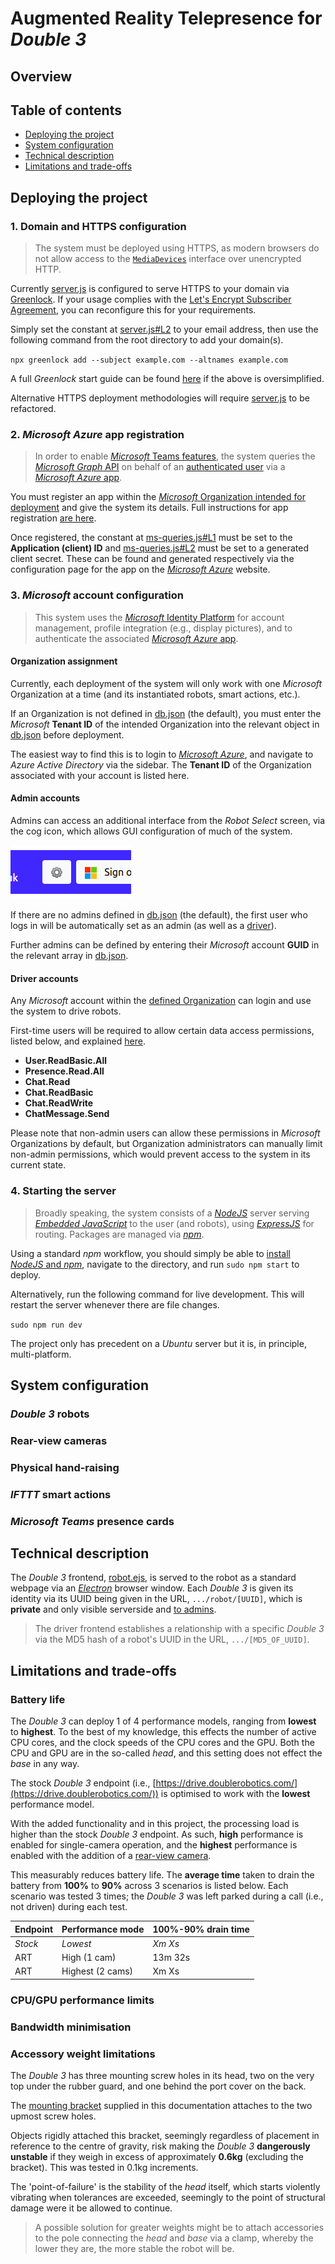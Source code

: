 # Augmented Reality Telepresence for *Double 3*
## Overview
## Table of contents
* [Deploying the project](#deploying-the-project)
* [System configuration](#system-configuration)
* [Technical description](#technical-description)
* [Limitations and trade-offs](#limitations-and-trade-offs)
## Deploying the project

### 1. Domain and HTTPS configuration
> The system must be deployed using HTTPS, as modern browsers do not allow access to the [`MediaDevices`](https://developer.mozilla.org/en-US/docs/Web/API/MediaDevices) interface over unencrypted HTTP.

Currently [server.js](server.js) is configured to serve HTTPS to your domain via [Greenlock](https://www.npmjs.com/package/greenlock). If your usage complies with the [Let's Encrypt Subscriber Agreement](https://letsencrypt.org/documents/), you can reconfigure this for your requirements.

Simply set the constant at [server.js#L2](server.js#L2) to your email address, then use the following command from the root directory to add your domain(s).

`npx greenlock add --subject example.com --altnames example.com`

A full *Greenlock* start guide can be found [here](https://www.npmjs.com/package/greenlock-express) if the above is oversimplified.

Alternative HTTPS deployment methodologies will require [server.js](server.js) to be refactored.

### 2. *Microsoft Azure* app registration
> In order to enable [*Microsoft* Teams features](#microsoft-teams-presence-cards), the system queries the [*Microsoft Graph* API](https://docs.microsoft.com/en-us/graph/use-the-api) on behalf of an [authenticated user](#microsoft-account-authentication) via a [*Microsoft Azure* app](#microsoft-azure-app-registration). 

You must register an app within the [*Microsoft* Organization intended for deployment](#organization-assignment) and give the system its details. Full instructions for app registration [are here](https://docs.microsoft.com/en-us/graph/auth-register-app-v2).

Once registered, the constant at [ms-queries.js#L1](#ms-queries.js#L1) must be set to the **Application (client) ID** and [ms-queries.js#L2](#ms-queries.js#L2) must be set to a generated client secret. These can be found and generated respectively via the configuration page for the app on the [*Microsoft Azure*](https://portal.azure.com/) website.

### 3. *Microsoft* account configuration
> This system uses the [*Microsoft* Identity Platform](https://docs.microsoft.com/en-us/azure/active-directory/develop/) for account management, profile integration (e.g., display pictures), and to authenticate the associated [*Microsoft Azure* app](#microsoft-azure-app-registration).

#### Organization assignment
Currently, each deployment of the system will only work with one *Microsoft* Organization at a time (and its instantiated robots, smart actions, etc.).

If an Organization is not defined in [db.json](db/db.json) (the default), you must enter the *Microsoft* **Tenant ID** of the intended Organization into the relevant object in [db.json](db/db.json) before deployment.

The easiest way to find this is to login to [*Microsoft Azure*](https://portal.azure.com/), and navigate to *Azure Active Directory* via the sidebar. The **Tenant ID** of the Organization associated with your account is listed here.

#### Admin accounts
Admins can access an additional interface from the *Robot Select* screen, via the cog icon, which allows GUI configuration of much of the system.

![Picture of the admin cog](docs/img/admin-cog.png)

If there are no admins defined in [db.json](db/db.json)  (the default), the first user who logs in will be automatically set as an admin (as well as a [driver](#driver-accounts)).

Further admins can be defined by entering their *Microsoft* account **GUID** in the relevant array in [db.json](db/db.json).

#### Driver accounts
Any *Microsoft* account within the [defined Organization](#organization-assignment) can login and use the system to drive robots.

First-time users will be required to allow certain data access permissions, listed below, and explained [here](https://docs.microsoft.com/en-us/graph/permissions-reference).

- **User.ReadBasic.All**
- **Presence.Read.All**
- **Chat.Read**
- **Chat.ReadBasic**
- **Chat.ReadWrite**
- **ChatMessage.Send**

Please note that non-admin users can allow these permissions in *Microsoft* Organizations by default, but  Organization administrators can manually limit non-admin permissions, which would prevent access to the system in its current state.

### 4. Starting the server
> Broadly speaking, the system consists of a [*NodeJS*](https://nodejs.org/en/) server serving [*Embedded JavaScript*](https://ejs.co/) to the user (and robots), using [*ExpressJS*](https://expressjs.com/) for routing. Packages are managed via [*npm*](https://www.npmjs.com/).

Using a standard *npm* workflow, you should simply be able to [install *NodeJS* and *npm*](https://docs.npmjs.com/downloading-and-installing-node-js-and-npm), navigate to the directory, and run `sudo npm start` to deploy.

Alternatively, run the following command for live development. This will restart the server whenever there are file changes.

`sudo npm run dev`

The project only has precedent on a *Ubuntu* server but it is, in principle, multi-platform.

## System configuration
### *Double 3* robots
### Rear-view cameras
### Physical hand-raising
### *IFTTT* smart actions
### *Microsoft Teams* presence cards

## Technical description
The *Double 3* frontend, [robot.ejs](views/robot.ejs), is served to the robot as a standard webpage via an [*Electron*](https://www.electronjs.org/) browser window. Each *Double 3* is given its identity via its UUID being given in the URL, `.../robot/[UUID]`, which is **private** and only visible serverside and [to admins](#double-3-robots).

> The driver frontend establishes a relationship with a specific *Double 3* via the MD5 hash of a robot's UUID in the URL, `.../[MD5_OF_UUID]`.



## Limitations and trade-offs
### Battery life
The *Double 3* can deploy 1 of 4 performance models, ranging from **lowest** to **highest**. To the best of my knowledge, this effects the number of active CPU cores, and the clock speeds of the CPU cores and the GPU. Both the CPU and GPU are in the so-called *head*, and this setting does not effect the *base* in any way.

The stock *Double 3* endpoint (i.e., [https://drive.doublerobotics.com/](https://drive.doublerobotics.com/)) is optimised to work with the **lowest** performance model.

With the added functionality and in this project, the processing load is higher than the stock *Double 3* endpoint. As such, **high** performance is enabled for single-camera operation, and the **highest** performance is enabled with the addition of a [rear-view camera]().

This measurably reduces battery life. The **average time** taken to drain the battery from **100%** to **90%** across 3 scenarios is listed below. Each scenario was tested 3 times; the *Double 3* was left parked during a call (i.e., not driven) during each test.

| Endpoint | Performance mode | 100%-90% drain time |
| -------- | ---------------- | ------------------- |
| *Stock*  | *Lowest*         | *Xm Xs*             |
| ART      | High (1 cam)     | 13m 32s             |
| ART      | Highest (2 cams) | Xm Xs               |

### CPU/GPU performance limits

### Bandwidth minimisation

### Accessory weight limitations
The *Double 3* has three mounting screw holes in its head, two on the very top under the rubber guard, and one behind the port cover on the back.

The [mounting bracket]() supplied in this documentation attaches to the two upmost screw holes.

Objects rigidly attached this bracket, seemingly regardless of placement in reference to the centre of gravity, risk making the *Double 3* **dangerously unstable** if they weigh in excess of approximately **0.6kg** (excluding the bracket). This was tested in 0.1kg increments.

The 'point-of-failure' is the stability of the *head* itself, which starts violently vibrating when tolerances are exceeded, seemingly to the point of structural damage were it be allowed to continue.

> A possible solution for greater weights might be to attach accessories to the pole connecting the *head* and *base* via a clamp, whereby the lower they are, the more stable the robot will be. 